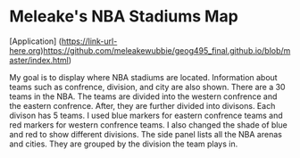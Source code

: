 # Meleake's NBA Stadiums Map

[Application] (https://link-url-here.org)https://github.com/meleakewubbie/geog495_final.github.io/blob/master/index.html)

My goal is to display where NBA stadiums are located. Information about teams such as confrence, division, and city are also shown. There are a 30 teams in the NBA. The teams are divided into the western confrence and the eastern confrence. After, they are further divided into divisons. Each divison has 5 teams. I used blue markers for eastern confrence teams and red markers for western confrence teams. I also changed the shade of blue and red to show different divisions. The side panel lists all the NBA arenas and cities. They are grouped by the division the team plays in. 






